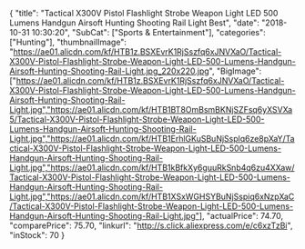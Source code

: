 {
	"title": "Tactical X300V Pistol Flashlight Strobe Weapon Light LED 500 Lumens Handgun Airsoft Hunting Shooting Rail Light Best",
	"date": "2018-10-31 10:30:20",
	"SubCat": ["Sports & Entertainment"],
	"categories": ["Hunting"],
	"thumbnailImage": "https://ae01.alicdn.com/kf/HTB1z.BSXEvrK1RjSszfq6xJNVXaO/Tactical-X300V-Pistol-Flashlight-Strobe-Weapon-Light-LED-500-Lumens-Handgun-Airsoft-Hunting-Shooting-Rail-Light.jpg_220x220.jpg",
	"BigImage": ["https://ae01.alicdn.com/kf/HTB1z.BSXEvrK1RjSszfq6xJNVXaO/Tactical-X300V-Pistol-Flashlight-Strobe-Weapon-Light-LED-500-Lumens-Handgun-Airsoft-Hunting-Shooting-Rail-Light.jpg","https://ae01.alicdn.com/kf/HTB1BT8OmBsmBKNjSZFsq6yXSVXa5/Tactical-X300V-Pistol-Flashlight-Strobe-Weapon-Light-LED-500-Lumens-Handgun-Airsoft-Hunting-Shooting-Rail-Light.jpg","https://ae01.alicdn.com/kf/HTB1ErhlGKuSBuNjSsplq6ze8pXaY/Tactical-X300V-Pistol-Flashlight-Strobe-Weapon-Light-LED-500-Lumens-Handgun-Airsoft-Hunting-Shooting-Rail-Light.jpg","https://ae01.alicdn.com/kf/HTB1kBfkXy6guuRkSnb4q6zu4XXaw/Tactical-X300V-Pistol-Flashlight-Strobe-Weapon-Light-LED-500-Lumens-Handgun-Airsoft-Hunting-Shooting-Rail-Light.jpg","https://ae01.alicdn.com/kf/HTB1XSxWGHSYBuNjSspiq6xNzpXaC/Tactical-X300V-Pistol-Flashlight-Strobe-Weapon-Light-LED-500-Lumens-Handgun-Airsoft-Hunting-Shooting-Rail-Light.jpg"],
	"actualPrice": 74.70,
	"comparePrice": 75.70,
	"linkurl": "http://s.click.aliexpress.com/e/c6xzTzBi",
	"inStock": 70
}
